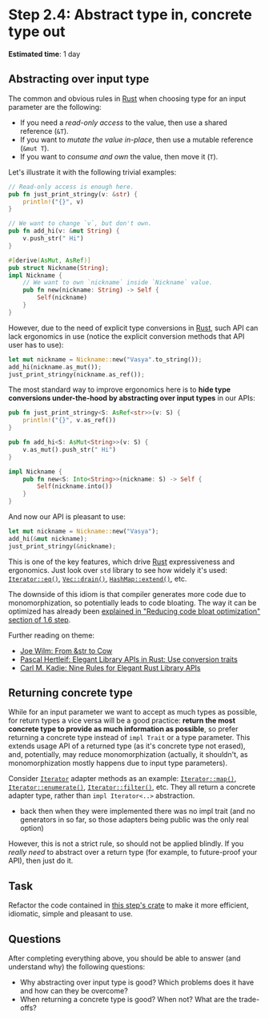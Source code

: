 Step 2.4: Abstract type in, concrete type out
=============================================

__Estimated time__: 1 day




## Abstracting over input type

The common and obvious rules in [Rust] when choosing type for an input parameter are the following:
- If you need a _read-only access_ to the value, then use a shared reference (`&T`).
- If you want to _mutate the value in-place_, then use a mutable reference (`&mut T`).
- If you want to _consume and own_ the value, then move it (`T`).

Let's illustrate it with the following trivial examples:
```rust
// Read-only access is enough here.
pub fn just_print_stringy(v: &str) {
    println!("{}", v)
}

// We want to change `v`, but don't own.
pub fn add_hi(v: &mut String) {
    v.push_str(" Hi")
}

#[derive(AsMut, AsRef)]
pub struct Nickname(String);
impl Nickname {
    // We want to own `nickname` inside `Nickname` value. 
    pub fn new(nickname: String) -> Self {
        Self(nickname)
    }
}
```
However, due to the need of explicit type conversions in [Rust], such API can lack ergonomics in use (notice the explicit conversion methods that API user has to use):
```rust
let mut nickname = Nickname::new("Vasya".to_string());
add_hi(nickname.as_mut());
just_print_stringy(nickname.as_ref());
```

The most standard way to improve ergonomics here is to __hide type conversions under-the-hood by abstracting over input types__ in our APIs:
```rust
pub fn just_print_stringy<S: AsRef<str>>(v: S) {
    println!("{}", v.as_ref())
}

pub fn add_hi<S: AsMut<String>>(v: S) {
    v.as_mut().push_str(" Hi")
}

impl Nickname { 
    pub fn new<S: Into<String>>(nickname: S) -> Self {
        Self(nickname.into())
    }
}
```
And now our API is pleasant to use:
```rust
let mut nickname = Nickname::new("Vasya");
add_hi(&mut nickname);
just_print_stringy(&nickname);
```

This is one of the key features, which drive [Rust] expressiveness and ergonomics. Just look over `std` library to see how widely it's used: [`Iterator::eq()`][1], [`Vec::drain()`][2], [`HashMap::extend()`][3], etc.

The downside of this idiom is that compiler generates more code due to monomorphization, so potentially leads to code bloating. The way it can be optimized has already been [explained in "Reducing code bloat optimization" section of 1.6 step][6].

Further reading on theme:
- [Joe Wilm: From &str to Cow][4]
- [Pascal Hertleif: Elegant Library APIs in Rust: Use conversion traits][5]
- [Carl M. Kadie: Nine Rules for Elegant Rust Library APIs][10]




## Returning concrete type

While for an input parameter we want to accept as much types as possible, for return types a vice versa will be a good practice: __return the most concrete type to provide as much information as possible__, so prefer returning a concrete type instead of `impl Trait` or a type parameter. This extends usage API of a returned type (as it's concrete type not erased), and, potentially, may reduce monomorphization (actually, it shouldn't, as monomorphization mostly happens due to input type parameters).

Consider [`Iterator`] adapter methods as an example: [`Iterator::map()`][7], [`Iterator::enumerate()`][8], [`Iterator::filter()`][9], etc. They all return a concrete adapter type, rather than `impl Iterator<..>` abstraction.

- back then when they were implemented there was no impl trait (and no generators in so far, so those adapters being public was the only real option)

However, this is not a strict rule, so should not be applied blindly. If you _really need_ to abstract over a return type (for example, to future-proof your API), then just do it.




## Task

Refactor the code contained in [this step's crate](src/main.rs) to make it more efficient, idiomatic, simple and pleasant to use.




## Questions

After completing everything above, you should be able to answer (and understand why) the following questions:
- Why abstracting over input type is good? Which problems does it have and how can they be overcome?
- When returning a concrete type is good? When not? What are the trade-offs?




[`Iterator`]: https://doc.rust-lang.org/std/iter/trait.Iterator.html
[Rust]: https://www.rust-lang.org

[1]: https://doc.rust-lang.org/std/iter/trait.Iterator.html#method.eq
[2]: https://doc.rust-lang.org/std/vec/struct.Vec.html#method.drain
[3]: https://doc.rust-lang.org/std/collections/struct.HashSet.html#method.extend
[4]: https://jwilm.io/blog/from-str-to-cow
[5]: https://deterministic.space/elegant-apis-in-rust.html#use-conversion-traits
[6]: ../../1_concepts/1_6_dispatch#reducing-code-bloat-optimization
[7]: https://doc.rust-lang.org/std/iter/trait.Iterator.html#method.map
[8]: https://doc.rust-lang.org/std/iter/trait.Iterator.html#method.enumerate
[9]: https://doc.rust-lang.org/std/iter/trait.Iterator.html#method.filter
[10]: https://towardsdatascience.com/nine-rules-for-elegant-rust-library-apis-9b986a465247
